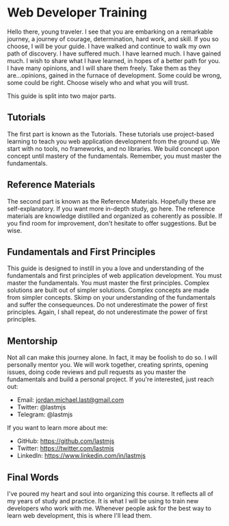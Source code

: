 # Web Developer Training

Hello there, young traveler. I see that you are embarking on a remarkable journey, a journey of courage, determination, hard work, and skill. If you so choose, I will be your guide. I have walked and continue to walk my own path of discovery. I have suffered much. I have learned much. I have gained much. I wish to share what I have learned, in hopes of a better path for you. I have many opinions, and I will share them freely. Take them as they are...opinions, gained in the furnace of development. Some could be wrong, some could be right. Choose wisely who and what you will trust.

This guide is split into two major parts.

## Tutorials

The first part is known as the Tutorials. These tutorials use project-based learning to teach you web application development from the ground up. We start with no tools, no frameworks, and no libraries. We build concept upon concept until mastery of the fundamentals. Remember, you must master the fundamentals.

## Reference Materials

The second part is known as the Reference Materials. Hopefully these are self-explanatory. If you want more in-depth study, go here. The reference materials are knowledge distilled and organized as coherently as possible. If you find room for improvement, don't hesitate to offer suggestions. But be wise.

## Fundamentals and First Principles

This guide is designed to instill in you a love and understanding of the fundamentals and first principles of web application development. You must master the fundamentals. You must master the first principles. Complex solutions are built out of simpler solutions. Complex concepts are made from simpler concepts. Skimp on your understanding of the fundamentals and suffer the consequeunces. Do not underestimate the power of first principles. Again, I shall repeat, do not underestimate the power of first principles.

## Mentorship

Not all can make this journey alone. In fact, it may be foolish to do so. I will personally mentor you. We will work together, creating sprints, opening issues, doing code reviews and pull requests as you master the fundamentals and build a personal project. If you're interested, just reach out:

* Email: jordan.michael.last@gmail.com
* Twitter: @lastmjs
* Telegram: @lastmjs

If you want to learn more about me:

* GitHub: https://github.com/lastmjs
* Twitter: https://twitter.com/lastmjs
* LinkedIn: https://www.linkedin.com/in/lastmjs

## Final Words

I've poured my heart and soul into organizing this course. It reflects all of my years of study and practice. It is what I will be using to train new developers who work with me. Whenever people ask for the best way to learn web development, this is where I'll lead them.
